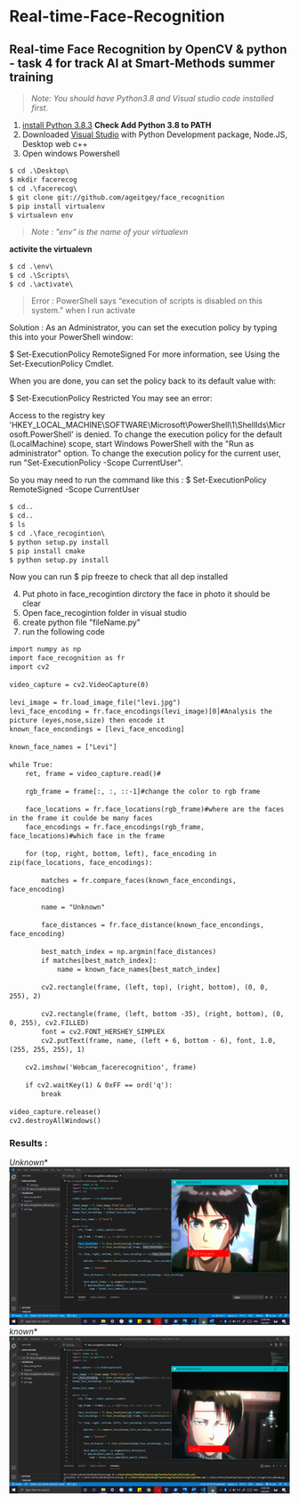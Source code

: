 # Real-time-Face-Recognition
## Real-time Face Recognition by OpenCV & python - task 4 for track AI at Smart-Methods summer training

>*Note: You should have Python3.8 and Visual studio code installed first.*

1. [install Python 3.8.3](https://www.python.org/downloads/release/python-383/) 
**Check Add Python 3.8 to PATH**
2. Downloaded [Visual Studio](https://visualstudio.microsoft.com/downloads/) with Python Development package, Node.JS, Desktop web c++
3. Open windows Powershell
```
$ cd .\Desktop\
$ mkdir facerecog
$ cd .\facerecog\
$ git clone git://github.com/ageitgey/face_recognition
$ pip install virtualenv
$ virtualevn env
```
> *Note : "env" is the name of your virtualevn*

**activite the virtualevn**
```
$ cd .\env\
$ cd .\Scripts\
$ cd .\activate\
```
> Error : PowerShell says “execution of scripts is disabled on this system.” when I run activate 

Solution :
As an Administrator, you can set the execution policy by typing this into your PowerShell window:

$ Set-ExecutionPolicy RemoteSigned
For more information, see Using the Set-ExecutionPolicy Cmdlet.

When you are done, you can set the policy back to its default value with:

$ Set-ExecutionPolicy Restricted
You may see an error:

Access to the registry key
'HKEY_LOCAL_MACHINE\SOFTWARE\Microsoft\PowerShell\1\ShellIds\Microsoft.PowerShell' is denied. 
To change the execution policy for the default (LocalMachine) scope, 
  start Windows PowerShell with the "Run as administrator" option. 
To change the execution policy for the current user,  run "Set-ExecutionPolicy -Scope CurrentUser".

So you may need to run the command like this :
$ Set-ExecutionPolicy RemoteSigned -Scope CurrentUser
```
$ cd..
$ cd..
$ ls
$ cd .\face_recogintion\
$ python setup.py install
$ pip install cmake
$ python setup.py install
```
Now you can run $ pip freeze to check that all dep installed

4. Put photo in face_recogintion dirctory 
the face in photo it should be clear 
5. Open face_recogintion folder in visual studio 
6. create python file "fileName.py"
7. run the following code 
```
import numpy as np
import face_recognition as fr
import cv2

video_capture = cv2.VideoCapture(0)

levi_image = fr.load_image_file("levi.jpg")
levi_face_encoding = fr.face_encodings(levi_image)[0]#Analysis the picture (eyes,nose,size) then encode it 
known_face_encondings = [levi_face_encoding]

known_face_names = ["Levi"]

while True: 
    ret, frame = video_capture.read()#

    rgb_frame = frame[:, :, ::-1]#change the color to rgb frame

    face_locations = fr.face_locations(rgb_frame)#where are the faces in the frame it coulde be many faces 
    face_encodings = fr.face_encodings(rgb_frame, face_locations)#which face in the frame

    for (top, right, bottom, left), face_encoding in zip(face_locations, face_encodings):

        matches = fr.compare_faces(known_face_encondings, face_encoding)

        name = "Unknown"

        face_distances = fr.face_distance(known_face_encondings, face_encoding)

        best_match_index = np.argmin(face_distances)
        if matches[best_match_index]:
            name = known_face_names[best_match_index]
        
        cv2.rectangle(frame, (left, top), (right, bottom), (0, 0, 255), 2)

        cv2.rectangle(frame, (left, bottom -35), (right, bottom), (0, 0, 255), cv2.FILLED)
        font = cv2.FONT_HERSHEY_SIMPLEX
        cv2.putText(frame, name, (left + 6, bottom - 6), font, 1.0, (255, 255, 255), 1)

    cv2.imshow('Webcam_facerecognition', frame)

    if cv2.waitKey(1) & 0xFF == ord('q'):
        break

video_capture.release()
cv2.destroyAllWindows()

```
### Results :
*Unknown**</br>
![unknown](unknown.png)</br>
*known**</br>
![levi](levi.png)
